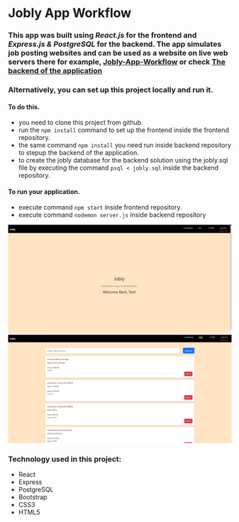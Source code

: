 # Jobly App Workflow

### This app was built using *React.js* for the frontend and *Express.js & PostgreSQL* for the backend. The app simulates job posting websites and can be used as a website on live web servers there for example, [Jobly-App-Workflow](http://zonked-breath.surge.sh/) or check [The backend of the application](https://jobly-app-workflow.herokuapp.com/jobs)

### Alternatively, you can set up this project locally and run it.

#### To do this.
- you need to clone this project from github.
- run the `npm install` command to set up the frontend inside the frontend repository. 
- the same command `npm install` you need run inside backend repository to stepup the backend of the application. 
- to create the jobly database for the backend solution using the jobly.sql file by executing the command `psql < jobly.sql` inside the backend repository.

#### To run your application. 
- execute command `npm start` inside frontend repository. 
- execute command `nodemon server.js` inside backend repository

<img src="https://raw.githubusercontent.com/Spartak-Belov-Floresku/jobly-app-workflow/main/frontend/public/logos/first.png">

<img src="https://raw.githubusercontent.com/Spartak-Belov-Floresku/jobly-app-workflow/main/frontend/public/logos/second.png">

### Technology used in this project:
- React
- Express
- PostgreSQL
- Bootstrap
- CSS3
- HTML5
